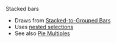 Stacked bars

 * Draws from [Stacked-to-Grouped Bars](http://bl.ocks.org/mbostock/3943967)
 * Uses [nested selections](http://bost.ocks.org/mike/nest/)
 * See also [Pie Multiples](http://bl.ocks.org/mbostock/1305111)
